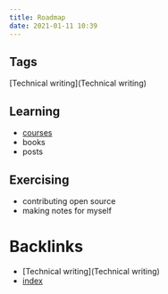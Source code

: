 ```yaml
---
title: Roadmap
date: 2021-01-11 10:39
---
```


## Tags

[Technical writing](Technical writing)


## Learning

* [courses](courses)
* books
* posts

## Exercising 

* contributing open source
* making notes for myself

# Backlinks

- [Technical writing](Technical writing)
- [index](index)

